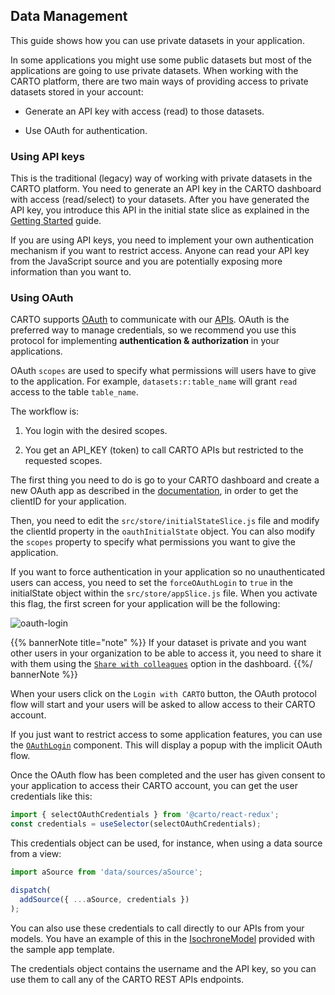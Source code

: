 ## Data Management

This guide shows how you can use private datasets in your application.

In some applications you might use some public datasets but most of the applications are going to use private datasets. When working with the CARTO platform, there are two main ways of providing access to private datasets stored in your account:

- Generate an API key with access (read) to those datasets. 

- Use OAuth for authentication.

### Using API keys

This is the traditional (legacy) way of working with private datasets in the CARTO platform. You need to generate an API key in the CARTO dashboard with access (read/select) to your datasets. After you have generated the API key, you introduce this API in the initial state slice as explained in the [Getting Started](../getting-started#connecting-your-carto-account) guide.

If you are using API keys, you need to implement your own authentication mechanism if you want to restrict access. Anyone can read your API key from the JavaScript source and you are potentially exposing more information than you want to.

### Using OAuth

CARTO supports [OAuth](https://en.wikipedia.org/wiki/OAuth) to communicate with our [APIs](https://carto.com/developers/). OAuth is the preferred way to manage credentials, so we recommend you use this protocol for implementing **authentication & authorization** in your applications.

OAuth `scopes` are used to specify what permissions will users have to give to the application. For example, `datasets:r:table_name` will grant `read` access to the table `table_name`.

The workflow is:

1. You login with the desired scopes.

2. You get an API_KEY (token) to call CARTO APIs but restricted to the requested scopes.

The first thing you need to do is go to your CARTO dashboard and create a new OAuth app as described in the [documentation](/authorization/#oauth-apps), in order to get the clientID for your application.

Then, you need to edit the `src/store/initialStateSlice.js` file and modify the clientId property in the `oauthInitialState` object. You can also modify the `scopes` property to specify what permissions you want to give the application.

If you want to force authentication in your application so no unauthenticated users can access, you need to set the `forceOAuthLogin` to `true` in the initialState object within the `src/store/appSlice.js` file. When you activate this flag, the first screen for your application will be the following:

![oauth-login](/img/react/oauth-login.png 'OAuth Login')

{{% bannerNote title="note" %}}
If your dataset is private and you want other users in your organization to be able to access it, you need to share it with them using the [`Share with colleagues`](https://carto.com/help/your-account/users/#sharing-private-maps-and-datasets-within-your-organization) option in the dashboard.
{{%/ bannerNote %}}

When your users click on the `Login with CARTO` button, the OAuth protocol flow will start and your users will be asked to allow access to their CARTO account.

If you just want to restrict access to some application features, you can use the [`OAuthLogin`](../../library-reference/oauth#oauthlogin) component. This will display a popup with the implicit OAuth flow.

Once the OAuth flow has been completed and the user has given consent to your application to access their CARTO account, you can get the user credentials like this:

```javascript
import { selectOAuthCredentials } from '@carto/react-redux';
const credentials = useSelector(selectOAuthCredentials);
```

This credentials object can be used, for instance, when using a data source from a view:

```javascript
import aSource from 'data/sources/aSource';

dispatch(
  addSource({ ...aSource, credentials })
);
```

You can also use these credentials to call directly to our APIs from your models. You have an example of this in the [IsochroneModel](https://github.com/CartoDB/carto-react-template/blob/master/template-sample-app/template/src/data/models/isochroneModel.js) provided with the sample app template.

The credentials object contains the username and the API key, so you can use them to call any of the CARTO REST APIs endpoints.
